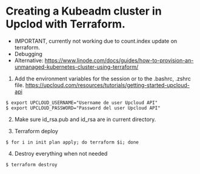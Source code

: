 # Creating a Kubeadm cluster in Upclod with Terraform.

- IMPORTANT, currently not working due to count.index update on terraform.
- Debugging
- Alternative: https://www.linode.com/docs/guides/how-to-provision-an-unmanaged-kubernetes-cluster-using-terraform/

1. Add the environment variables for the session or to the .bashrc, .zshrc file.
https://upcloud.com/resources/tutorials/getting-started-upcloud-api
```
$ export UPCLOUD_USERNAME="Username de user Upcloud API"
$ export UPCLOUD_PASSWORD="Password del user Upcloud API"
```

2. Make sure id_rsa.pub and id_rsa are in current directory.

3. Terraform deploy
```
$ for i in init plan apply; do terraform $i; done
```

4. Destroy everything when not needed
```
$ terraform destroy
```
